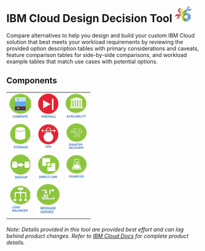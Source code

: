 # IBM Cloud Design Decision Tool ![Tool Icon](/images/tool_icon.png)

Compare alternatives to help you design and build your custom IBM Cloud solution that best meets your workload requirements by reviewing the provided option description tables with primary considerations and caveats, feature comparison tables for side-by-side comparisons, and workload example tables that match use cases with potential options.

## Components

| | | |
| :---: | :---: | :---: |  
| [![Compute](/images/compute_icon.png)](/components/compute.md)  | [![Firewall](/images/firewall_icon.png)](/components/firewall.md) | [![Availability](/images/availability_icon.png)](/components/availability.md) |
| [![Storage](/images/storage_icon.png)](/components/storage.md) | [![VPN](/images/vpn_icon.png)](/components/vpn.md) | [![Disaster Recovery](/images/disaster_recovery_icon.png)](/components/disaster_recovery.md) |
| [![Backup](/images/backup_icon.png)](/components/backup.md) | [![Direct Link](/images/direct_link_icon.png)](/components/direct_link.md) | [![Examples](/images/examples_icon.png)](/components/examples.md) | 
| [![Load Balancer](/images/load_balancer_icon.png)](/components/load_balancer.md) | [![Message Queues](/images/message_queues_icon.png)](/components/message_queues.md) | | 
<!--
| [![BYOIP](/images/byoip_icon.png)](byoip.md) |
| [![CDN](/images/cdn_icon.png)](cdn.md) | 
-->

###### Note: Details provided in this tool are provided best effort and can lag behind product changes.  Refer to [IBM Cloud Docs](https://console.bluemix.net/docs/) for complete product details.
